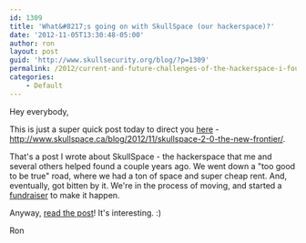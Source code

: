 ```yaml
---
id: 1309
title: 'What&#8217;s going on with SkullSpace (our hackerspace)?'
date: '2012-11-05T13:30:48-05:00'
author: ron
layout: post
guid: 'http://www.skullsecurity.org/blog/?p=1309'
permalink: /2012/current-and-future-challenges-of-the-hackerspace-i-founded
categories:
    - Default
---
```


Hey everybody,

This is just a super quick post today to direct you <a href='http://www.skullspace.ca/blog/2012/11/skullspace-2-0-the-new-frontier/'>here</a> - <a href='http://www.skullspace.ca/blog/2012/11/skullspace-2-0-the-new-frontier/'>http://www.skullspace.ca/blog/2012/11/skullspace-2-0-the-new-frontier/</a>.

That's a post I wrote about SkullSpace - the hackerspace that me and several others helped found a couple years ago. We went down a "too good to be true" road, where we had a ton of space and super cheap rent. And, eventually, got bitten by it. We're in the process of moving, and started a <a href='http://www.indiegogo.com/skullspace'>fundraiser</a> to make it happen.

Anyway, <a href='http://www.skullspace.ca/blog/2012/11/skullspace-2-0-the-new-frontier/'>read the post</a>! It's interesting. :)

Ron
<!--more-->